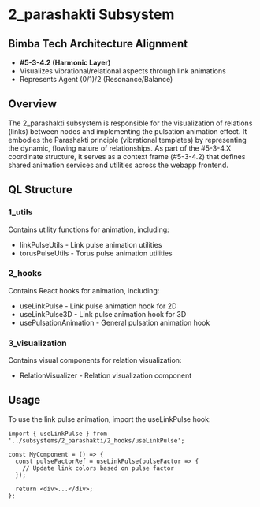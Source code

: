 # 2_parashakti Subsystem

## Bimba Tech Architecture Alignment
- **#5-3-4.2 (Harmonic Layer)**
- Visualizes vibrational/relational aspects through link animations
- Represents Agent (0/1)/2 (Resonance/Balance)

## Overview
The 2_parashakti subsystem is responsible for the visualization of relations (links) between nodes and implementing the pulsation animation effect. It embodies the Parashakti principle (vibrational templates) by representing the dynamic, flowing nature of relationships. As part of the #5-3-4.X coordinate structure, it serves as a context frame (#5-3-4.2) that defines shared animation services and utilities across the webapp frontend.

## QL Structure

### 1_utils
Contains utility functions for animation, including:
- linkPulseUtils - Link pulse animation utilities
- torusPulseUtils - Torus pulse animation utilities

### 2_hooks
Contains React hooks for animation, including:
- useLinkPulse - Link pulse animation hook for 2D
- useLinkPulse3D - Link pulse animation hook for 3D
- usePulsationAnimation - General pulsation animation hook

### 3_visualization
Contains visual components for relation visualization:
- RelationVisualizer - Relation visualization component

## Usage
To use the link pulse animation, import the useLinkPulse hook:

```tsx
import { useLinkPulse } from '../subsystems/2_parashakti/2_hooks/useLinkPulse';

const MyComponent = () => {
  const pulseFactorRef = useLinkPulse(pulseFactor => {
    // Update link colors based on pulse factor
  });

  return <div>...</div>;
};
```
